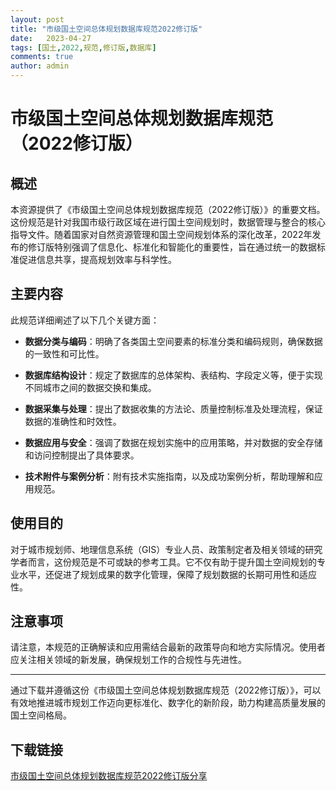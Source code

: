 ```yaml
---
layout: post
title: "市级国土空间总体规划数据库规范2022修订版"
date:   2023-04-27
tags: [国土,2022,规范,修订版,数据库]
comments: true
author: admin
---
```

# 市级国土空间总体规划数据库规范（2022修订版）

## 概述

本资源提供了《市级国土空间总体规划数据库规范（2022修订版）》的重要文档。这份规范是针对我国市级行政区域在进行国土空间规划时，数据管理与整合的核心指导文件。随着国家对自然资源管理和国土空间规划体系的深化改革，2022年发布的修订版特别强调了信息化、标准化和智能化的重要性，旨在通过统一的数据标准促进信息共享，提高规划效率与科学性。

## 主要内容

此规范详细阐述了以下几个关键方面：

- **数据分类与编码**：明确了各类国土空间要素的标准分类和编码规则，确保数据的一致性和可比性。
  
- **数据库结构设计**：规定了数据库的总体架构、表结构、字段定义等，便于实现不同城市之间的数据交换和集成。
  
- **数据采集与处理**：提出了数据收集的方法论、质量控制标准及处理流程，保证数据的准确性和时效性。
  
- **数据应用与安全**：强调了数据在规划实施中的应用策略，并对数据的安全存储和访问控制提出了具体要求。
  
- **技术附件与案例分析**：附有技术实施指南，以及成功案例分析，帮助理解和应用规范。

## 使用目的

对于城市规划师、地理信息系统（GIS）专业人员、政策制定者及相关领域的研究学者而言，这份规范是不可或缺的参考工具。它不仅有助于提升国土空间规划的专业水平，还促进了规划成果的数字化管理，保障了规划数据的长期可用性和适应性。

## 注意事项

请注意，本规范的正确解读和应用需结合最新的政策导向和地方实际情况。使用者应关注相关领域的新发展，确保规划工作的合规性与先进性。

---

通过下载并遵循这份《市级国土空间总体规划数据库规范（2022修订版）》，可以有效地推进城市规划工作迈向更标准化、数字化的新阶段，助力构建高质量发展的国土空间格局。

## 下载链接

[市级国土空间总体规划数据库规范2022修订版分享](https://pan.quark.cn/s/d0d871a99dd5)